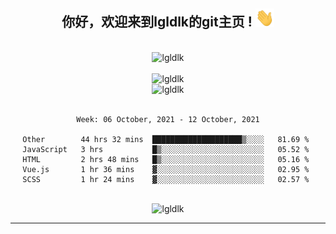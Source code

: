 <div align="center">
<h2> 你好，欢迎来到lgldlk的git主页 ! <img src="https://github.com/lgldlk/lgldlk/blob/main/gifs/Hi.gif" width="30px"></h2>
</div>

<div align="center">
 </br>
 <img src="http://aiitapp.cn:8091/?color=rgba(37,144,118,1)&shadowColor=rgba(12,16,20,1)&fontSize=120&&shadowOffsetX=9&shadowOffsetY=11" height="26px" alt="lgldlk" />
 </br>

   </br>
 <img src="https://github-readme-stats.vercel.app/api?username=lgldlk&show_icons=true&theme=gotham&locale=cn" alt="lgldlk" />
 

</br>

<img  src="http://github-readme-stats.vercel.app/api/top-langs/?username=lgldlk&show_icons=true&theme=gotham&locale=cn&layout=compact" alt="lgldlk"/>  
</br>
</br>

<!--START_SECTION:waka-->
```text
Week: 06 October, 2021 - 12 October, 2021

Other        44 hrs 32 mins  ████████████████████▒░░░░   81.69 % 
JavaScript   3 hrs           █▒░░░░░░░░░░░░░░░░░░░░░░░   05.52 % 
HTML         2 hrs 48 mins   █▒░░░░░░░░░░░░░░░░░░░░░░░   05.16 % 
Vue.js       1 hr 36 mins    ▓░░░░░░░░░░░░░░░░░░░░░░░░   02.95 % 
SCSS         1 hr 24 mins    ▓░░░░░░░░░░░░░░░░░░░░░░░░   02.57 % 
```
<!--END_SECTION:waka-->

 </br>
  <img src="https://visitor-badge.glitch.me/badge?page_id=lgldlk" alt="lgldlk" />

---

 

